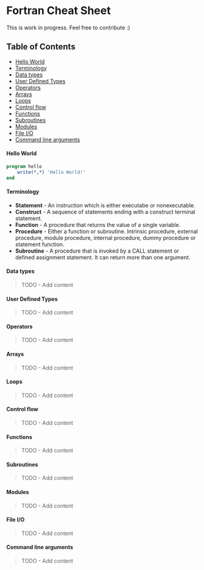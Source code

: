 Fortran Cheat Sheet
===================
This is work in progress. Feel free to contribute :)

## Table of Contents

* [Hello World](#hello-world)
* [Terminology](#terminology)
* [Data types](#data-types)
* [User Defined Types](#user-defined-types)
* [Operators](#operators)
* [Arrays](#arrays)
* [Loops](#loops)
* [Control flow](#control-flow)
* [Functions](#functions)
* [Subroutines](#subroutines)
* [Modules](#modules)
* [File I/O](#file-io)
* [Command line arguments](#command-line-arguments)


#### Hello World
``` fortran
program hello
    write(*,*) 'Hello World!'
end
```
#### Terminology
* **Statement** - An instruction which is either executabe or
nonexecutable.
* **Construct** - A sequence of statements ending with a
construct terminal statement.
* **Function** - A procedure that returns the value of a single
variable.
* **Procedure** - Either a function or subroutine. Intrinsic
procedure, external procedure, module procedure, internal
procedure, dummy procedure or statement function.
* **Subroutine** - A procedure that is invoked by a CALL
statement or defined assignment statement. It can return more
than one argument.

#### Data types
> TODO - Add content
#### User Defined Types
> TODO - Add content
#### Operators
> TODO - Add content
#### Arrays
> TODO - Add content
#### Loops
> TODO - Add content
#### Control flow
> TODO - Add content
#### Functions
> TODO - Add content
#### Subroutines
> TODO - Add content
#### Modules
> TODO - Add content
#### File I/O
> TODO - Add content
#### Command line arguments
> TODO - Add content